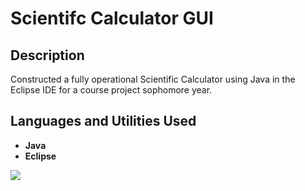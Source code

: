 <h1>Scientifc Calculator GUI</h1>

<h2>Description</h2>
Constructed a fully operational Scientific Calculator using Java in the Eclipse IDE for a course project sophomore year.
<br />

<h2>Languages and Utilities Used</h2>

- <b>Java</b>
- <b>Eclipse</b>

<img src="https://user-images.githubusercontent.com/64765400/94219093-d4fd2500-fe9a-11ea-801c-8bdb14b2ee3d.png"/>
